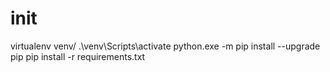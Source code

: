 # init
virtualenv venv/
.\venv\Scripts\activate
python.exe -m pip install --upgrade pip
pip install -r requirements.txt


